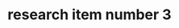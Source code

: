 ---
title: "research item number 3"
excerpt: "Short description of research item number 1<br/><img src='/images/image-alignment-1200x4002.jpg'>"
collection: research
---